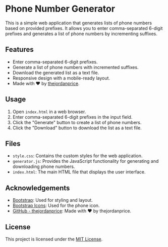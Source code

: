 # Phone Number Generator

This is a simple web application that generates lists of phone numbers based on provided prefixes. It allows you to enter comma-separated 6-digit prefixes and generates a list of phone numbers by incrementing suffixes.

## Features

- Enter comma-separated 6-digit prefixes.
- Generate a list of phone numbers with incremented suffixes.
- Download the generated list as a text file.
- Responsive design with a mobile-ready layout.
- Made with &#10084;&#65039; by [thejordanprice](https://github.com/thejordanprice).

## Usage

1. Open `index.html` in a web browser.
2. Enter comma-separated 6-digit prefixes in the input field.
3. Click the "Generate" button to create a list of phone numbers.
4. Click the "Download" button to download the list as a text file.

## Files

- `style.css`: Contains the custom styles for the web application.
- `generator.js`: Provides the JavaScript functionality for generating and downloading phone numbers.
- `index.html`: The main HTML file that displays the user interface.

## Acknowledgements

- [Bootstrap](https://getbootstrap.com/): Used for styling and layout.
- [Bootstrap Icons](https://icons.getbootstrap.com/): Used for the phone icon.
- [GitHub - thejordanprice](https://github.com/thejordanprice): Made with &#10084;&#65039; by thejordanprice.

## License

This project is licensed under the [MIT License](LICENSE).

